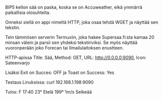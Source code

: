 BIP5 kellon sää on paska, koska se on Accuweather, eikä ymmärrä paikallisia olosuhteita.

Onneksi siellä on appi nimeltä HTTP, joka osaa tehdä WGET ja näyttää sen tekstin.

Tein tämmösen serverin Termuxiin, joka hakee Supersaa.fi:sta kamaa 20 minsan välein
ja parsii sen yhdeksi tekstiriviksi.
Se myös näyttää vuoronperään joko Forecan tai Ilmailulaitoksen enustteen.

HTTP-apissa Title: Sää, Method: GET, URL: http://0.0.0.0:9090, Icon: Sateenvarjo

Lisäksi Exit on Succes: OFF ja Toast on Success: Yes

Testaus Linuksissa:  curl 192.168.1.198:9090

Tulos: F 17:40 23° Etelä 199° 1m/s Selkeää



